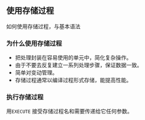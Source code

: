 ## 使用存储过程

如何使用存储过程，与基本语法

### 为什么使用存储过程

- 把处理封装在容易使用的单元中，简化复杂操作。
- 由于不要去反复建立一系列处理步骤，保证数据一致。
- 简单对变动管理。
- 存储过程通常以编译过程形式存储，能提高性能。




### 执行存储过程

用`EXECUTE` 接受存储过程名和需要传递给它任何参数。
